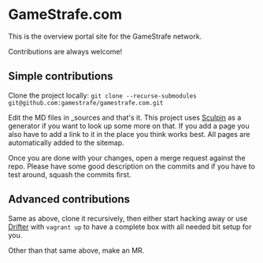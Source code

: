 # GameStrafe.com

This is the overview portal site for the GameStrafe network.

Contributions are always welcome!

## Simple contributions

Clone the project locally:
`git clone --recurse-submodules git@github.com:gamestrafe/gamestrafe.com.git`

Edit the MD files in _sources and that's it. This project uses [Sculpin](https://sculpin.io/) as a generator if you want to look up some more on that. If you add a page you also have to add a link to it in the place you think works best. All pages are automatically added to the sitemap.

Once you are done with your changes, open a merge request against the repo. Please have some good description on the commits and if you have to test around, squash the commits first.

## Advanced contributions

Same as above, clone it recursively, then either start hacking away or use [Drifter](https://github.com/liip/drifter) with `vagrant up` to have a complete box with all needed bit setup for you.

Other than that same above, make an MR.